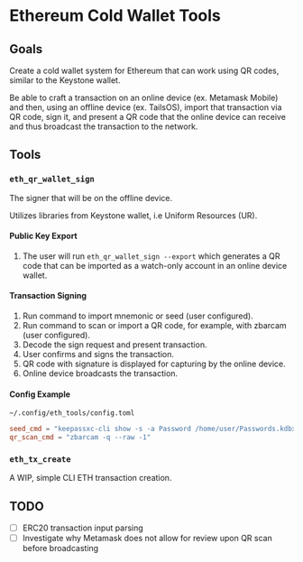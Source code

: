 # Ethereum Cold Wallet Tools

## Goals
Create a cold wallet system for Ethereum that can work using QR codes, similar
to the Keystone wallet.

Be able to craft a transaction on an online device (ex. Metamask Mobile) and
then, using an offline device (ex. TailsOS), import that transaction via QR
code, sign it, and present a QR code that the online device can receive and thus
broadcast the transaction to the network.

## Tools

### `eth_qr_wallet_sign`

The signer that will be on the offline device.

Utilizes libraries from Keystone wallet, i.e Uniform Resources (UR).

#### Public Key Export
1. The user will run `eth_qr_wallet_sign --export` which generates a QR code
   that can be imported as a watch-only account in an online device wallet.

#### Transaction Signing
1. Run command to import mnemonic or seed (user configured).
2. Run command to scan or import a QR code, for example, with zbarcam (user
   configured).
3. Decode the sign request and present transaction.
4. User confirms and signs the transaction.
5. QR code with signature is displayed for capturing by the online device.
6. Online device broadcasts the transaction.

#### Config Example
`~/.config/eth_tools/config.toml`

```toml
seed_cmd = "keepassxc-cli show -s -a Password /home/user/Passwords.kdbx mnemonic"
qr_scan_cmd = "zbarcam -q --raw -1"
```

### `eth_tx_create`

A WIP, simple CLI ETH transaction creation.


## TODO
  * [ ] ERC20 transaction input parsing
  * [ ] Investigate why Metamask does not allow for review upon QR scan before
        broadcasting
